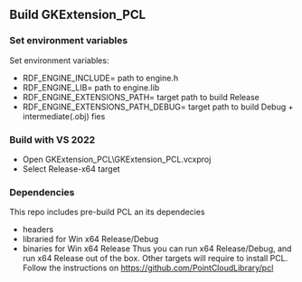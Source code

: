 ## Build GKExtension_PCL
### Set environment variables
Set environment variables:
- RDF_ENGINE_INCLUDE= path to engine.h 
- RDF_ENGINE_LIB= path to engine.lib 
- RDF_ENGINE_EXTENSIONS_PATH= target path to build Release
- RDF_ENGINE_EXTENSIONS_PATH_DEBUG= target path to build Debug + intermediate(.obj) fies
### Build with VS 2022
- Open GKExtension_PCL\GKExtension_PCL.vcxproj
- Select Release-x64 target 
### Dependencies
This repo includes pre-build PCL an its dependecies
- headers
- libraried for Win x64 Release/Debug
- binaries for Win x64 Release
Thus you can run x64 Release/Debug, and run x64 Release out of the box.
Other targets will require to install PCL. Follow the instructions on https://github.com/PointCloudLibrary/pcl 
